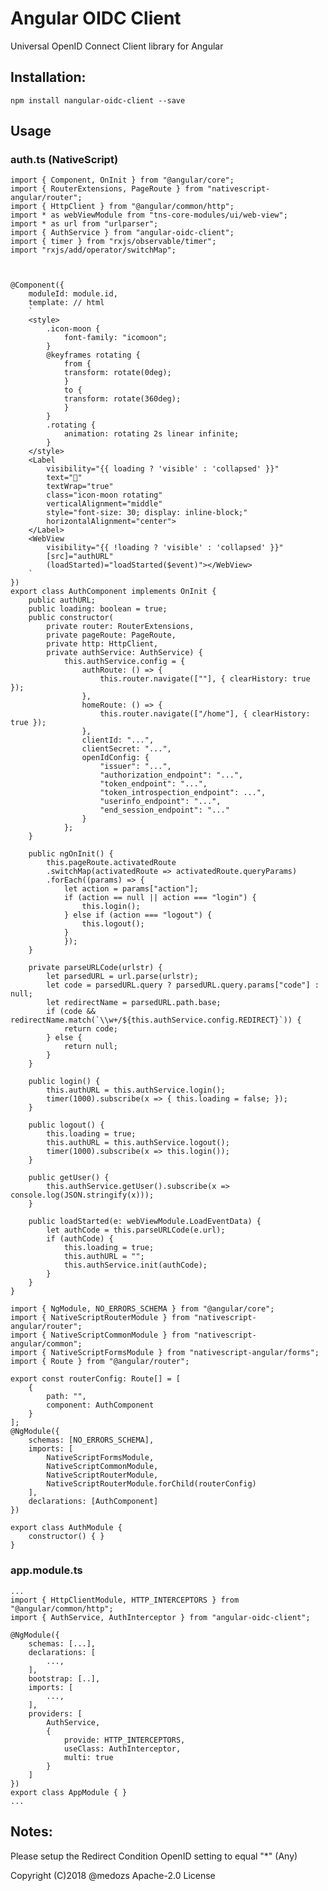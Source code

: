 ﻿# Angular OIDC Client

Universal OpenID Connect Client library for Angular

## Installation: 
`npm install nangular-oidc-client --save`

## Usage

### auth.ts (NativeScript)
    import { Component, OnInit } from "@angular/core";
    import { RouterExtensions, PageRoute } from "nativescript-angular/router";
    import { HttpClient } from "@angular/common/http";
    import * as webViewModule from "tns-core-modules/ui/web-view";
    import * as url from "urlparser";
    import { AuthService } from "angular-oidc-client";
    import { timer } from "rxjs/observable/timer";
    import "rxjs/add/operator/switchMap";



    @Component({
        moduleId: module.id,
        template: // html
        `
        <style>
            .icon-moon {
                font-family: "icomoon";
            }
            @keyframes rotating {
                from {
                transform: rotate(0deg);
                }
                to {
                transform: rotate(360deg);
                }
            }
            .rotating {
                animation: rotating 2s linear infinite;
            }
        </style>
        <Label
            visibility="{{ loading ? 'visible' : 'collapsed' }}"
            text=""
            textWrap="true"
            class="icon-moon rotating"
            verticalAlignment="middle"
            style="font-size: 30; display: inline-block;"
            horizontalAlignment="center">
        </Label>
        <WebView
            visibility="{{ !loading ? 'visible' : 'collapsed' }}"
            [src]="authURL"
            (loadStarted)="loadStarted($event)"></WebView>
        `
    })
    export class AuthComponent implements OnInit {
        public authURL;
        public loading: boolean = true;
        public constructor(
            private router: RouterExtensions,
            private pageRoute: PageRoute,
            private http: HttpClient,
            private authService: AuthService) {
                this.authService.config = {
                    authRoute: () => {
                        this.router.navigate([""], { clearHistory: true });
                    },
                    homeRoute: () => {
                        this.router.navigate(["/home"], { clearHistory: true });
                    },
                    clientId: "...",
                    clientSecret: "...",
                    openIdConfig: {
                        "issuer": "...",
                        "authorization_endpoint": "...",
                        "token_endpoint": "...",
                        "token_introspection_endpoint": ...",
                        "userinfo_endpoint": "...",
                        "end_session_endpoint": "..."
                    }
                };
        }

        public ngOnInit() {
            this.pageRoute.activatedRoute
            .switchMap(activatedRoute => activatedRoute.queryParams)
            .forEach((params) => {
                let action = params["action"];
                if (action == null || action === "login") {
                    this.login();
                } else if (action === "logout") {
                    this.logout();
                }
                });
        }

        private parseURLCode(urlstr) {
            let parsedURL = url.parse(urlstr);
            let code = parsedURL.query ? parsedURL.query.params["code"] : null;
            let redirectName = parsedURL.path.base;
            if (code && redirectName.match(`\\w+/${this.authService.config.REDIRECT}`)) {
                return code;
            } else {
                return null;
            }
        }

        public login() {
            this.authURL = this.authService.login();
            timer(1000).subscribe(x => { this.loading = false; });
        }

        public logout() {
            this.loading = true;
            this.authURL = this.authService.logout();
            timer(1000).subscribe(x => this.login());
        }

        public getUser() {
            this.authService.getUser().subscribe(x => console.log(JSON.stringify(x)));
        }

        public loadStarted(e: webViewModule.LoadEventData) {
            let authCode = this.parseURLCode(e.url);
            if (authCode) {
                this.loading = true;
                this.authURL = "";
                this.authService.init(authCode);
            }
        }
    }

    import { NgModule, NO_ERRORS_SCHEMA } from "@angular/core";
    import { NativeScriptRouterModule } from "nativescript-angular/router";
    import { NativeScriptCommonModule } from "nativescript-angular/common";
    import { NativeScriptFormsModule } from "nativescript-angular/forms";
    import { Route } from "@angular/router";

    export const routerConfig: Route[] = [
        {
            path: "",
            component: AuthComponent
        }
    ];
    @NgModule({
        schemas: [NO_ERRORS_SCHEMA],
        imports: [
            NativeScriptFormsModule,
            NativeScriptCommonModule,
            NativeScriptRouterModule,
            NativeScriptRouterModule.forChild(routerConfig)
        ],
        declarations: [AuthComponent]
    })

    export class AuthModule {
        constructor() { }
    }
  

### app.module.ts
    ...
    import { HttpClientModule, HTTP_INTERCEPTORS } from "@angular/common/http";
    import { AuthService, AuthInterceptor } from "angular-oidc-client";

    @NgModule({
        schemas: [...],
        declarations: [
            ...,
        ],
        bootstrap: [..],
        imports: [
            ...,
        ],
        providers: [
            AuthService,
            {
                provide: HTTP_INTERCEPTORS,
                useClass: AuthInterceptor,
                multi: true
            }
        ]
    })
    export class AppModule { }
    ...


## Notes:
Please setup the Redirect Condition OpenID setting to equal "*" (Any)  



Copyright (C)2018 @medozs Apache-2.0 License  